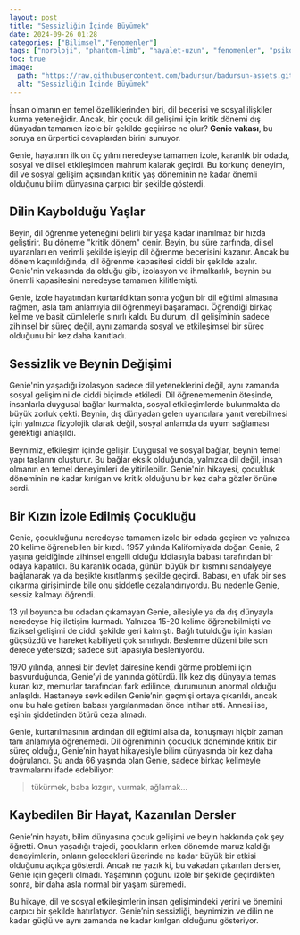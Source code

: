 ```yaml
---
layout: post
title: "Sessizliğin İçinde Büyümek"
date: 2024-09-26 01:28
categories: ["Bilimsel","Fenomenler"]
tags: ["noroloji", "phantom-limb", "hayalet-uzun", "fenomenler", "psikoloji"]
toc: true
image:
  path: "https://raw.githubusercontent.com/badursun/badursun-assets.github.io/refs/heads/main/img/genie-vakasi-66eea9a809dae.webp"
  alt: "Sessizliğin İçinde Büyümek"
---
```


İnsan olmanın en temel özelliklerinden biri, dil becerisi ve sosyal ilişkiler kurma yeteneğidir. Ancak, bir çocuk dil gelişimi için kritik dönemi dış dünyadan tamamen izole bir şekilde geçirirse ne olur? **Genie vakası**, bu soruya en ürpertici cevaplardan birini sunuyor.

Genie, hayatının ilk on üç yılını neredeyse tamamen izole, karanlık bir odada, sosyal ve dilsel etkileşimden mahrum kalarak geçirdi. Bu korkunç deneyim, dil ve sosyal gelişim açısından kritik yaş döneminin ne kadar önemli olduğunu bilim dünyasına çarpıcı bir şekilde gösterdi.

## Dilin Kaybolduğu Yaşlar

Beyin, dil öğrenme yeteneğini belirli bir yaşa kadar inanılmaz bir hızda geliştirir. Bu döneme "kritik dönem" denir. Beyin, bu süre zarfında, dilsel uyaranları en verimli şekilde işleyip dil öğrenme becerisini kazanır. Ancak bu dönem kaçırıldığında, dil öğrenme kapasitesi ciddi bir şekilde azalır. Genie'nin vakasında da olduğu gibi, izolasyon ve ihmalkarlık, beynin bu önemli kapasitesini neredeyse tamamen kilitlemişti.

Genie, izole hayatından kurtarıldıktan sonra yoğun bir dil eğitimi almasına rağmen, asla tam anlamıyla dil öğrenmeyi başaramadı. Öğrendiği birkaç kelime ve basit cümlelerle sınırlı kaldı. Bu durum, dil gelişiminin sadece zihinsel bir süreç değil, aynı zamanda sosyal ve etkileşimsel bir süreç olduğunu bir kez daha kanıtladı.

## Sessizlik ve Beynin Değişimi

Genie'nin yaşadığı izolasyon sadece dil yeteneklerini değil, aynı zamanda sosyal gelişimini de ciddi biçimde etkiledi. Dil öğrenememenin ötesinde, insanlarla duygusal bağlar kurmakta, sosyal etkileşimlerde bulunmakta da büyük zorluk çekti. Beynin, dış dünyadan gelen uyarıcılara yanıt verebilmesi için yalnızca fizyolojik olarak değil, sosyal anlamda da uyum sağlaması gerektiği anlaşıldı. 

Beynimiz, etkileşim içinde gelişir. Duygusal ve sosyal bağlar, beynin temel yapı taşlarını oluşturur. Bu bağlar eksik olduğunda, yalnızca dil değil, insan olmanın en temel deneyimleri de yitirilebilir. Genie'nin hikayesi, çocukluk döneminin ne kadar kırılgan ve kritik olduğunu bir kez daha gözler önüne serdi.

## Bir Kızın İzole Edilmiş Çocukluğu

Genie, çocukluğunu neredeyse tamamen izole bir odada geçiren ve yalnızca 20 kelime öğrenebilen bir kızdı. 1957 yılında Kaliforniya’da doğan Genie, 2 yaşına geldiğinde zihinsel engelli olduğu iddiasıyla babası tarafından bir odaya kapatıldı. Bu karanlık odada, günün büyük bir kısmını sandalyeye bağlanarak ya da beşikte kısıtlanmış şekilde geçirdi. Babası, en ufak bir ses çıkarma girişiminde bile onu şiddetle cezalandırıyordu. Bu nedenle Genie, sessiz kalmayı öğrendi.

13 yıl boyunca bu odadan çıkamayan Genie, ailesiyle ya da dış dünyayla neredeyse hiç iletişim kurmadı. Yalnızca 15-20 kelime öğrenebilmişti ve fiziksel gelişimi de ciddi şekilde geri kalmıştı. Bağlı tutulduğu için kasları güçsüzdü ve hareket kabiliyeti çok sınırlıydı. Beslenme düzeni bile son derece yetersizdi; sadece süt lapasıyla besleniyordu.

1970 yılında, annesi bir devlet dairesine kendi görme problemi için başvurduğunda, Genie’yi de yanında götürdü. İlk kez dış dünyayla temas kuran kız, memurlar tarafından fark edilince, durumunun anormal olduğu anlaşıldı. Hastaneye sevk edilen Genie’nin geçmişi ortaya çıkarıldı, ancak onu bu hale getiren babası yargılanmadan önce intihar etti. Annesi ise, eşinin şiddetinden ötürü ceza almadı.

Genie, kurtarılmasının ardından dil eğitimi alsa da, konuşmayı hiçbir zaman tam anlamıyla öğrenemedi. Dil öğreniminin çocukluk döneminde kritik bir süreç olduğu, Genie’nin hayat hikayesiyle bilim dünyasında bir kez daha doğrulandı. Şu anda 66 yaşında olan Genie, sadece birkaç kelimeyle travmalarını ifade edebiliyor:

> tükürmek, baba kızgın, vurmak, ağlamak...

## Kaybedilen Bir Hayat, Kazanılan Dersler

Genie’nin hayatı, bilim dünyasına çocuk gelişimi ve beyin hakkında çok şey öğretti. Onun yaşadığı trajedi, çocukların erken dönemde maruz kaldığı deneyimlerin, onların gelecekleri üzerinde ne kadar büyük bir etkisi olduğunu açıkça gösterdi. Ancak ne yazık ki, bu vakadan çıkarılan dersler, Genie için geçerli olmadı. Yaşamının çoğunu izole bir şekilde geçirdikten sonra, bir daha asla normal bir yaşam süremedi.

Bu hikaye, dil ve sosyal etkileşimlerin insan gelişimindeki yerini ve önemini çarpıcı bir şekilde hatırlatıyor. Genie’nin sessizliği, beynimizin ve dilin ne kadar güçlü ve aynı zamanda ne kadar kırılgan olduğunu gösteriyor.